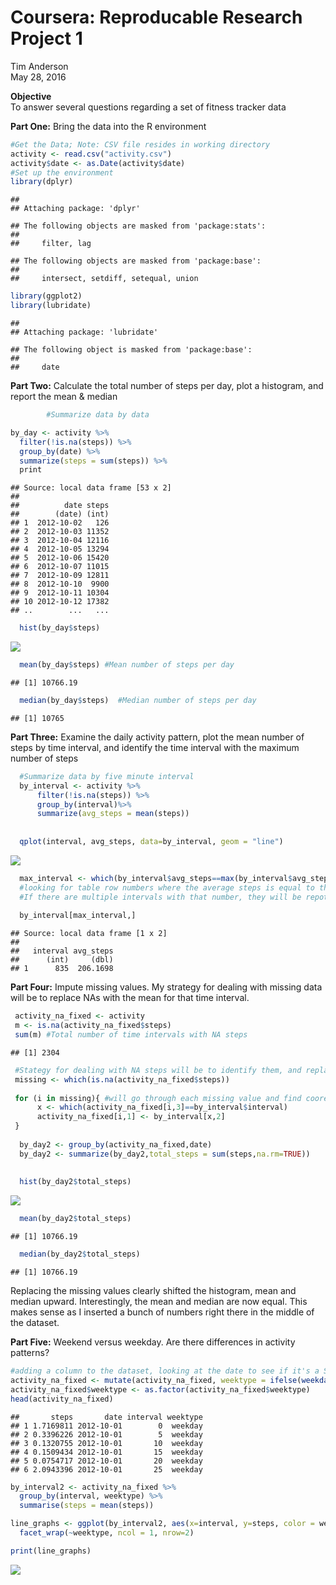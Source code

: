 # Coursera: Reproducable Research Project 1
Tim Anderson  
May 28, 2016  



**Objective**  
To answer several questions regarding a set of fitness tracker data  

**Part One:** Bring the data into the R environment


```r
#Get the Data; Note: CSV file resides in working directory
activity <- read.csv("activity.csv")
activity$date <- as.Date(activity$date)
#Set up the environment
library(dplyr)
```

```
## 
## Attaching package: 'dplyr'
```

```
## The following objects are masked from 'package:stats':
## 
##     filter, lag
```

```
## The following objects are masked from 'package:base':
## 
##     intersect, setdiff, setequal, union
```

```r
library(ggplot2)
library(lubridate)
```

```
## 
## Attaching package: 'lubridate'
```

```
## The following object is masked from 'package:base':
## 
##     date
```

**Part Two:** Calculate the total number of steps per day, plot a histogram, and report the mean & median


```r
        #Summarize data by data

by_day <- activity %>%
  filter(!is.na(steps)) %>%
  group_by(date) %>%
  summarize(steps = sum(steps)) %>%
  print
```

```
## Source: local data frame [53 x 2]
## 
##          date steps
##        (date) (int)
## 1  2012-10-02   126
## 2  2012-10-03 11352
## 3  2012-10-04 12116
## 4  2012-10-05 13294
## 5  2012-10-06 15420
## 6  2012-10-07 11015
## 7  2012-10-09 12811
## 8  2012-10-10  9900
## 9  2012-10-11 10304
## 10 2012-10-12 17382
## ..        ...   ...
```

```r
  hist(by_day$steps)
```

![](PA1-template_files/figure-html/unnamed-chunk-2-1.png)

```r
  mean(by_day$steps) #Mean number of steps per day
```

```
## [1] 10766.19
```

```r
  median(by_day$steps)  #Median number of steps per day
```

```
## [1] 10765
```


**Part Three:** Examine the daily activity pattern, plot the mean number of steps by time interval, and identify the time interval with the maximum number of steps


```r
  #Summarize data by five minute interval
  by_interval <- activity %>%
      filter(!is.na(steps)) %>%
      group_by(interval)%>%
      summarize(avg_steps = mean(steps))
     
      
  qplot(interval, avg_steps, data=by_interval, geom = "line")
```

![](PA1-template_files/figure-html/unnamed-chunk-3-1.png)

```r
  max_interval <- which(by_interval$avg_steps==max(by_interval$avg_steps)) 
  #looking for table row numbers where the average steps is equal to the max. 
  #If there are multiple intervals with that number, they will be repoted below
  
  by_interval[max_interval,]
```

```
## Source: local data frame [1 x 2]
## 
##   interval avg_steps
##      (int)     (dbl)
## 1      835  206.1698
```

**Part Four:** Impute missing values. My strategy for dealing with missing data will be to replace NAs with the mean for that time interval.


```r
 activity_na_fixed <- activity
 m <- is.na(activity_na_fixed$steps)
 sum(m) #Total number of time intervals with NA steps
```

```
## [1] 2304
```

```r
 #Stategy for dealing with NA steps will be to identify them, and replace with the mean for that interval
 missing <- which(is.na(activity_na_fixed$steps))
 
 for (i in missing){ #will go through each missing value and find cooresponding mean 
      x <- which(activity_na_fixed[i,3]==by_interval$interval)
      activity_na_fixed[i,1] <- by_interval[x,2] 
 }
 
  by_day2 <- group_by(activity_na_fixed,date)
  by_day2 <- summarize(by_day2,total_steps = sum(steps,na.rm=TRUE))
  
  
  hist(by_day2$total_steps)
```

![](PA1-template_files/figure-html/unnamed-chunk-4-1.png)

```r
  mean(by_day2$total_steps) 
```

```
## [1] 10766.19
```

```r
  median(by_day2$total_steps)  
```

```
## [1] 10766.19
```

Replacing the missing values clearly shifted the histogram, mean and median upward. Interestingly, the mean and median are now equal. This makes sense as I inserted a bunch of numbers right there in the middle of the dataset.

**Part Five:** Weekend versus weekday.  Are there differences in activity patterns?


```r
#adding a column to the dataset, looking at the date to see if it's a Sat or Sun, if so adding weekend, else adding Weekday
activity_na_fixed <- mutate(activity_na_fixed, weektype = ifelse(weekdays(activity_na_fixed$date) == "Saturday" | weekdays(activity_na_fixed$date) == "Sunday", "weekend", "weekday"))
activity_na_fixed$weektype <- as.factor(activity_na_fixed$weektype)
head(activity_na_fixed)
```

```
##       steps       date interval weektype
## 1 1.7169811 2012-10-01        0  weekday
## 2 0.3396226 2012-10-01        5  weekday
## 3 0.1320755 2012-10-01       10  weekday
## 4 0.1509434 2012-10-01       15  weekday
## 5 0.0754717 2012-10-01       20  weekday
## 6 2.0943396 2012-10-01       25  weekday
```

```r
by_interval2 <- activity_na_fixed %>%
  group_by(interval, weektype) %>%
  summarise(steps = mean(steps))

line_graphs <- ggplot(by_interval2, aes(x=interval, y=steps, color = weektype)) + geom_line() +
  facet_wrap(~weektype, ncol = 1, nrow=2)

print(line_graphs)
```

![](PA1-template_files/figure-html/unnamed-chunk-5-1.png)
